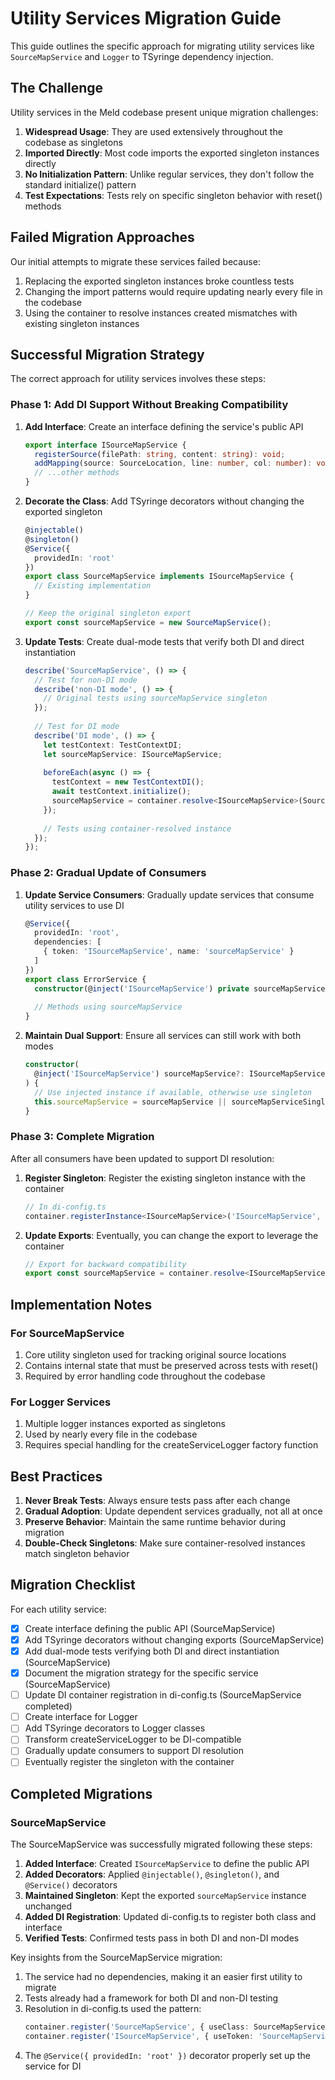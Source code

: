 # Utility Services Migration Guide

This guide outlines the specific approach for migrating utility services like `SourceMapService` and `Logger` to TSyringe dependency injection.

## The Challenge

Utility services in the Meld codebase present unique migration challenges:

1. **Widespread Usage**: They are used extensively throughout the codebase as singletons
2. **Imported Directly**: Most code imports the exported singleton instances directly
3. **No Initialization Pattern**: Unlike regular services, they don't follow the standard initialize() pattern
4. **Test Expectations**: Tests rely on specific singleton behavior with reset() methods

## Failed Migration Approaches

Our initial attempts to migrate these services failed because:

1. Replacing the exported singleton instances broke countless tests
2. Changing the import patterns would require updating nearly every file in the codebase
3. Using the container to resolve instances created mismatches with existing singleton instances

## Successful Migration Strategy

The correct approach for utility services involves these steps:

### Phase 1: Add DI Support Without Breaking Compatibility

1. **Add Interface**: Create an interface defining the service's public API
   ```typescript
   export interface ISourceMapService {
     registerSource(filePath: string, content: string): void;
     addMapping(source: SourceLocation, line: number, col: number): void;
     // ...other methods
   }
   ```

2. **Decorate the Class**: Add TSyringe decorators without changing the exported singleton
   ```typescript
   @injectable()
   @singleton()
   @Service({
     providedIn: 'root'
   })
   export class SourceMapService implements ISourceMapService {
     // Existing implementation
   }
   
   // Keep the original singleton export
   export const sourceMapService = new SourceMapService();
   ```

3. **Update Tests**: Create dual-mode tests that verify both DI and direct instantiation
   ```typescript
   describe('SourceMapService', () => {
     // Test for non-DI mode
     describe('non-DI mode', () => {
       // Original tests using sourceMapService singleton
     });
     
     // Test for DI mode
     describe('DI mode', () => {
       let testContext: TestContextDI;
       let sourceMapService: ISourceMapService;
       
       beforeEach(async () => {
         testContext = new TestContextDI();
         await testContext.initialize();
         sourceMapService = container.resolve<ISourceMapService>(SourceMapService);
       });
       
       // Tests using container-resolved instance
     });
   });
   ```

### Phase 2: Gradual Update of Consumers

1. **Update Service Consumers**: Gradually update services that consume utility services to use DI
   ```typescript
   @Service({
     providedIn: 'root',
     dependencies: [
       { token: 'ISourceMapService', name: 'sourceMapService' }
     ]
   })
   export class ErrorService {
     constructor(@inject('ISourceMapService') private sourceMapService: ISourceMapService) {}
     
     // Methods using sourceMapService
   }
   ```

2. **Maintain Dual Support**: Ensure all services can still work with both modes
   ```typescript
   constructor(
     @inject('ISourceMapService') sourceMapService?: ISourceMapService
   ) {
     // Use injected instance if available, otherwise use singleton
     this.sourceMapService = sourceMapService || sourceMapServiceSingleton;
   }
   ```

### Phase 3: Complete Migration

After all consumers have been updated to support DI resolution:

1. **Register Singleton**: Register the existing singleton instance with the container
   ```typescript
   // In di-config.ts
   container.registerInstance<ISourceMapService>('ISourceMapService', sourceMapService);
   ```

2. **Update Exports**: Eventually, you can change the export to leverage the container
   ```typescript
   // Export for backward compatibility
   export const sourceMapService = container.resolve<ISourceMapService>(SourceMapService);
   ```

## Implementation Notes

### For SourceMapService

1. Core utility singleton used for tracking original source locations
2. Contains internal state that must be preserved across tests with reset()
3. Required by error handling code throughout the codebase

### For Logger Services

1. Multiple logger instances exported as singletons
2. Used by nearly every file in the codebase
3. Requires special handling for the createServiceLogger factory function

## Best Practices

1. **Never Break Tests**: Always ensure tests pass after each change
2. **Gradual Adoption**: Update dependent services gradually, not all at once
3. **Preserve Behavior**: Maintain the same runtime behavior during migration
4. **Double-Check Singletons**: Make sure container-resolved instances match singleton behavior

## Migration Checklist

For each utility service:

- [x] Create interface defining the public API (SourceMapService)
- [x] Add TSyringe decorators without changing exports (SourceMapService)
- [x] Add dual-mode tests verifying both DI and direct instantiation (SourceMapService)
- [x] Document the migration strategy for the specific service (SourceMapService)
- [ ] Update DI container registration in di-config.ts (SourceMapService completed)
- [ ] Create interface for Logger
- [ ] Add TSyringe decorators to Logger classes
- [ ] Transform createServiceLogger to be DI-compatible
- [ ] Gradually update consumers to support DI resolution
- [ ] Eventually register the singleton with the container

## Completed Migrations

### SourceMapService

The SourceMapService was successfully migrated following these steps:

1. **Added Interface**: Created `ISourceMapService` to define the public API
2. **Added Decorators**: Applied `@injectable()`, `@singleton()`, and `@Service()` decorators
3. **Maintained Singleton**: Kept the exported `sourceMapService` instance unchanged
4. **Added DI Registration**: Updated di-config.ts to register both class and interface
5. **Verified Tests**: Confirmed tests pass in both DI and non-DI modes

Key insights from the SourceMapService migration:

1. The service had no dependencies, making it an easier first utility to migrate
2. Tests already had a framework for both DI and non-DI testing
3. Resolution in di-config.ts used the pattern:
   ```typescript
   container.register('SourceMapService', { useClass: SourceMapService });
   container.register('ISourceMapService', { useToken: 'SourceMapService' });
   ```
4. The `@Service({ providedIn: 'root' })` decorator properly set up the service for DI